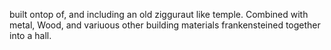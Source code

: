 built ontop of, and including an old zigguraut like temple.  Combined with metal, Wood, and variuous other building materials frankensteined together into a hall.